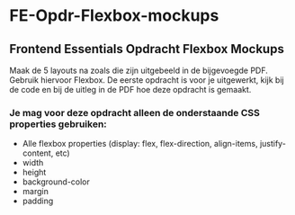 # FE-Opdr-Flexbox-mockups
## Frontend Essentials Opdracht Flexbox Mockups

Maak de 5 layouts na zoals die zijn uitgebeeld in de bijgevoegde PDF. Gebruik hiervoor Flexbox. De eerste opdracht is voor je uitgewerkt, kijk bij de code en bij de uitleg in de PDF hoe deze opdracht is gemaakt. 

### Je mag voor deze opdracht alleen de onderstaande CSS properties gebruiken:
* Alle flexbox properties (display: flex, flex-direction, align-items, justify-content, etc)
* width
* height
* background-color
* margin
* padding


